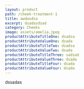 ```yaml
---
layout: product
path: /cheek-treatment-1
title: awdasdsa
excerpt: dsadasdsad
category: Cheeks
image: assets/amelia.jpeg
productAttributeTitleOne: dsadsa
productAttributeValueOne: dsada
productAttributeTitleTwo: dsadsa
productAttributeValueTwo: dsada
productAttributeTitleThree: sadsad
productAttributeValueThree: dsada
productAttributeTitleFour: dsada
productAttributeValueFour: dsada
---
```

dssadas